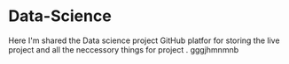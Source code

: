 # Data-Science
Here I'm shared the Data science project
GitHub platfor for storing the live project and all the neccessory things for project .
gggjhmnmnb
